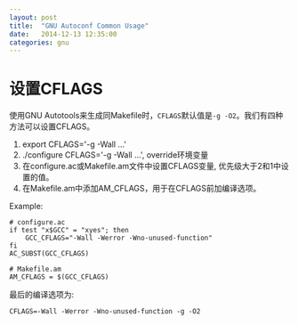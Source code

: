 ```yaml
---
layout: post
title:  "GNU Autoconf Common Usage"
date:   2014-12-13 12:35:00
categories: gnu
---
```


设置CFLAGS
==============
使用GNU Autotools来生成同Makefile时，`CFLAGS`默认值是`-g -O2`。我们有四种方法可以设置CFLAGS。

1. export CFLAGS='-g -Wall ...'
2. ./configure CFLAGS='-g -Wall ...', override环境变量
3. 在configure.ac或Makefile.am文件中设置CFLAGS变量, 优先级大于2和1中设置的值。
4. 在Makefile.am中添加AM_CFLAGS，用于在CFLAGS前加编译选项。

Example:

	# configure.ac
	if test "x$GCC" = "xyes"; then
		GCC_CFLAGS="-Wall -Werror -Wno-unused-function"
	fi
	AC_SUBST(GCC_CFLAGS)

	# Makefile.am
	AM_CFLAGS = $(GCC_CFLAGS)

最后的编译选项为:

	CFLAGS=-Wall -Werror -Wno-unused-function -g -O2

